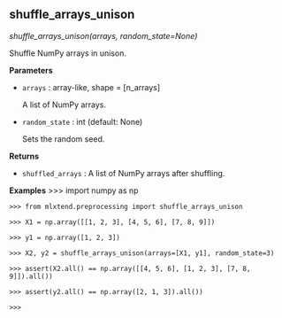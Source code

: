 ## shuffle_arrays_unison

*shuffle_arrays_unison(arrays, random_state=None)*

Shuffle NumPy arrays in unison.

**Parameters**

- `arrays` : array-like, shape = [n_arrays]

    A list of NumPy arrays.

- `random_state` : int (default: None)

    Sets the random seed.

**Returns**

- `shuffled_arrays` : A list of NumPy arrays after shuffling.


**Examples**
    >>> import numpy as np

    >>> from mlxtend.preprocessing import shuffle_arrays_unison

    >>> X1 = np.array([[1, 2, 3], [4, 5, 6], [7, 8, 9]])

    >>> y1 = np.array([1, 2, 3])

    >>> X2, y2 = shuffle_arrays_unison(arrays=[X1, y1], random_state=3)

    >>> assert(X2.all() == np.array([[4, 5, 6], [1, 2, 3], [7, 8, 9]]).all())

    >>> assert(y2.all() == np.array([2, 1, 3]).all())

    >>>


